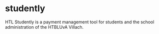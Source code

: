 # studently
HTL Studently is a payment management tool for students and the school administration of the HTBLUvA Villach.
